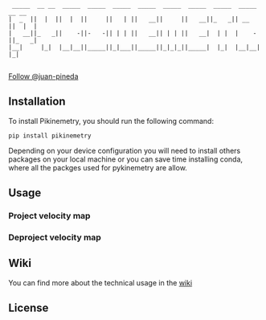 ```                                                                             
 _____  __ __  _____  _____  _____  _____  _____  _____  _____  _____  __ __ 
|  _  ||  |  ||  |  ||     ||   | ||   __||     ||   __||_   _|| __  ||  |  |
|   __||_   _||    -||-   -|| | | ||   __|| | | ||   __|  | |  |    -||_   _|
|__|     |_|  |__|__||_____||_|___||_____||_|_|_||_____|  |_|  |__|__|  |_|  
                                                                             
```

<!-- Place this tag where you want the button to render. -->
<a class="github-button" href="https://github.com/juan-pineda" data-color-scheme="no-preference: dark; light: dark; dark: dark;" aria-label="Follow @juan-pineda on GitHub">Follow @juan-pineda</a>


## Installation 

To install Pikinemetry, you should run the following command:
```
pip install pikinemetry
```

Depending on your device configuration you will need to install others packages on your local machine or you can save time installing conda, where all the packges used for pykinemetry are allow.


## Usage

### Project velocity map

### Deproject velocity map

## Wiki
You can find more about the technical usage in the <a href="https://github.com/juan-pineda/PYKINEMETRY/wiki">wiki</a>

## License


##
